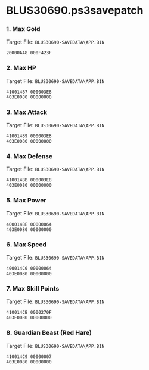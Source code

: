 # BLUS30690.ps3savepatch

### 1. Max Gold

Target File: `BLUS30690-SAVEDATA\APP.BIN`

```
20000A48 000F423F
```

### 2. Max HP

Target File: `BLUS30690-SAVEDATA\APP.BIN`

```
410014B7 000003E8
403E0080 00000000
```

### 3. Max Attack

Target File: `BLUS30690-SAVEDATA\APP.BIN`

```
410014B9 000003E8
403E0080 00000000
```

### 4. Max Defense

Target File: `BLUS30690-SAVEDATA\APP.BIN`

```
410014BB 000003E8
403E0080 00000000
```

### 5. Max Power

Target File: `BLUS30690-SAVEDATA\APP.BIN`

```
400014BE 00000064
403E0080 00000000
```

### 6. Max Speed

Target File: `BLUS30690-SAVEDATA\APP.BIN`

```
400014C0 00000064
403E0080 00000000
```

### 7. Max Skill Points

Target File: `BLUS30690-SAVEDATA\APP.BIN`

```
410014CB 0000270F
403E0080 00000000
```

### 8. Guardian Beast (Red Hare)

Target File: `BLUS30690-SAVEDATA\APP.BIN`

```
410014C9 00000007
403E0080 00000000
```

